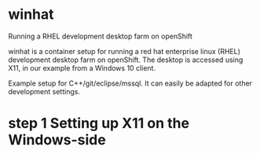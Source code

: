 # winhat
Running a RHEL development desktop farm on openShift

winhat is a container setup for running a red hat enterprise linux (RHEL) development desktop farm on openShift.
The desktop is accessed using X11, in our example from a Windows 10 client.

Example setup for C++/git/eclipse/mssql.
It can easily be adapted for other development settings.

# step 1  Setting up X11 on the Windows-side

